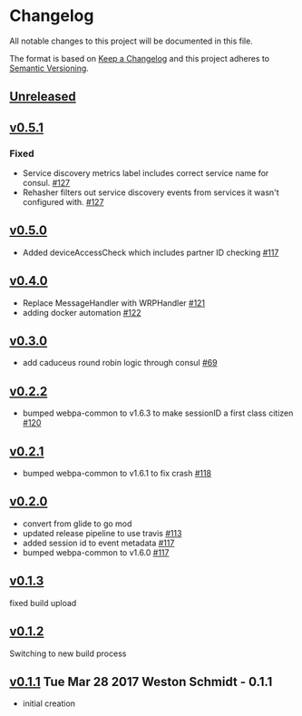 # Changelog
All notable changes to this project will be documented in this file.

The format is based on [Keep a Changelog](http://keepachangelog.com/en/1.0.0/)
and this project adheres to [Semantic Versioning](http://semver.org/spec/v2.0.0.html).
## [Unreleased]

## [v0.5.1]
### Fixed
- Service discovery metrics label includes correct service name for consul. [#127](https://github.com/xmidt-org/talaria/pull/127)
- Rehasher filters out service discovery events from services it wasn't configured with. [#127](https://github.com/xmidt-org/talaria/pull/127)

## [v0.5.0]
- Added deviceAccessCheck which includes partner ID checking [#117](https://github.com/xmidt-org/talaria/pull/117)

## [v0.4.0]
- Replace MessageHandler with WRPHandler [#121](https://github.com/xmidt-org/talaria/pull/121)
- adding docker automation [#122](https://github.com/xmidt-org/talaria/pull/122)

## [v0.3.0]
- add caduceus round robin logic through consul [#69](https://github.com/xmidt-org/talaria/pull/69)

## [v0.2.2]
- bumped webpa-common to v1.6.3 to make sessionID a first class citizen [#120](https://github.com/xmidt-org/talaria/pull/120)

## [v0.2.1]
- bumped webpa-common to v1.6.1 to fix crash [#118](https://github.com/xmidt-org/talaria/pull/118)

## [v0.2.0]
- convert from glide to go mod
- updated release pipeline to use travis [#113](https://github.com/xmidt-org/talaria/pull/113)
- added session id to event metadata [#117](https://github.com/xmidt-org/talaria/pull/117)
- bumped webpa-common to v1.6.0 [#117](https://github.com/xmidt-org/talaria/pull/117)

## [v0.1.3]
fixed build upload

## [v0.1.2]
Switching to new build process

## [v0.1.1] Tue Mar 28 2017 Weston Schmidt - 0.1.1
- initial creation

[Unreleased]: https://github.com/Comcast/talaria/compare/v0.5.1...HEAD
[v0.5.1]: https://github.com/Comcast/talaria/compare/v0.5.0...v0.5.1
[v0.5.0]: https://github.com/Comcast/talaria/compare/v0.4.0...v0.5.0
[v0.4.0]: https://github.com/Comcast/talaria/compare/v0.3.0...v0.4.0
[v0.3.0]: https://github.com/Comcast/talaria/compare/v0.2.2...v0.3.0
[v0.2.2]: https://github.com/Comcast/talaria/compare/v0.2.1...v0.2.2
[v0.2.1]: https://github.com/Comcast/talaria/compare/v0.2.0...v0.2.1
[v0.2.0]: https://github.com/Comcast/talaria/compare/v0.1.3...v0.2.0
[v0.1.3]: https://github.com/Comcast/talaria/compare/v0.1.2...v0.1.3
[v0.1.2]: https://github.com/Comcast/talaria/compare/v0.1.1...v0.1.2
[v0.1.1]: https://github.com/Comcast/talaria/compare/v0.1.0...v0.1.1

